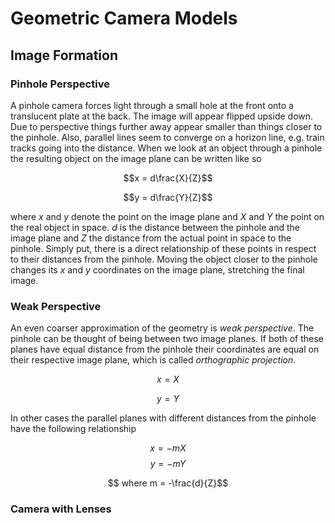 # Geometric Camera Models

## Image Formation

### Pinhole Perspective

A pinhole camera forces light through a small hole at the front onto a translucent plate at the back. The image will appear flipped upside down. Due to perspective things further away appear smaller than things closer to the pinhole. Also, parallel lines seem to converge on a horizon line, e.g. train tracks going into the distance.
When we look at an object through a pinhole the resulting object on the image plane can be written like so

$$x = d\frac{X}{Z}$$

$$y = d\frac{Y}{Z}$$

where *x* and *y* denote the point on the image plane and *X* and *Y* the point on the real object in space. *d* is the distance between the pinhole and the image plane and *Z* the distance from the actual point in space to the pinhole. Simply put, there is a direct relationship of these points in respect to their distances from the pinhole. Moving the object closer to the pinhole changes its *x* and *y* coordinates on the image plane, stretching the final image.

### Weak Perspective

An even coarser approximation of the geometry is *weak perspective*. The pinhole can be thought of being between two image planes. If both of these planes have equal distance from the pinhole their coordinates are equal on their respective image plane, which is called *orthographic projection*.

$$x = X$$

$$y = Y$$

In other cases the parallel planes with different distances from the pinhole have the following relationship

$$x = -mX$$
$$y = -mY$$

$$ where m = -\frac{d}{Z}$$

### Camera with Lenses

